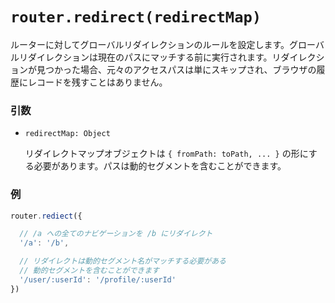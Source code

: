 # `router.redirect(redirectMap)`

ルーターに対してグローバルリダイレクションのルールを設定します。グローバルリダイレクションは現在のパスにマッチする前に実行されます。リダイレクションが見つかった場合、元々のアクセスパスは単にスキップされ、ブラウザの履歴にレコードを残すことはありません。

### 引数

- `redirectMap: Object`

  リダイレクトマップオブジェクトは `{ fromPath: toPath, ... }` の形にする必要があります。パスは動的セグメントを含むことができます。

### 例

``` js
router.rediect({

  // /a への全てのナビゲーションを /b にリダイレクト
  '/a': '/b',

  // リダイレクトは動的セグメント名がマッチする必要がある
  // 動的セグメントを含むことができます
  '/user/:userId': '/profile/:userId'
})
```
